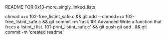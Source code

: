 README FOR 0x13-more_singly_linked_lists

chmod u+x 102-free_listint_safe.c && git add --chmod=+x 102-free_listint_safe.c && git commit -m 'task 101 Advanced 
Write a function that frees a listint_t list. 101-print_listint_safe.c' && git push
git add . && git commit -m 'created readme'